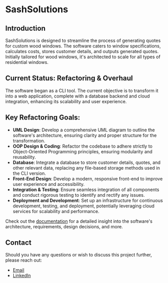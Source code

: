 # SashSolutions

## Introduction

SashSolutions is designed to streamline the process of generating quotes for custom wood windows. The software caters to window specifications, calculates costs, stores customer details, and outputs generated quotes. Initially tailored for wood windows, it's architected to scale for all types of residential windows.

## Current Status: Refactoring & Overhaul

The software began as a CLI tool. The current objective is to transform it into a web application, complete with a database backend and cloud integration, enhancing its scalability and user experience.

## Key Refactoring Goals:
- **UML Design**: Develop a comprehensive UML diagram to outline the software's architecture, ensuring clarity and proper structure for the transformation.
- **OOP Design & Coding**: Refactor the codebase to adhere strictly to Object-Oriented Programming principles, ensuring modularity and reusability.
- **Database**: Integrate a database to store customer details, quotes, and other relevant data, replacing any file-based storage methods used in the CLI version.
- **Front-End Design**: Develop a modern, responsive front-end to improve user experience and accessibility.
- **Integration & Testing**: Ensure seamless integration of all components and conduct rigorous testing to identify and rectify any issues.
- **Deployment and Development**: Set up an infrastructure for continuous development, testing, and deployment, potentially leveraging cloud services for scalability and performance.

Check out the [documentation](https://gilarellano.github.io/sash-solutions/) for a detailed insight into the software's architecture, requirements, design decisions, and more.

## Contact

Should you have any questions or wish to discuss this project further, please reach out:
- [Email](mailto:gilarellano1996@gmail.com)
- [LinkedIn](https://www.linkedin.com/in/gilbertoarellano/) 
